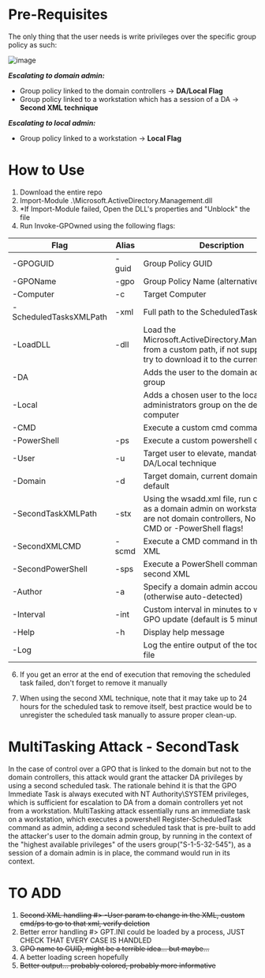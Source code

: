 # Pre-Requisites

The only thing that the user needs is write privileges over the specific group policy as such:

![image](https://github.com/user-attachments/assets/2d79536e-45c5-4de6-91ed-b3046e677eeb)


*****Escalating to domain admin:*****

* Group policy linked to the domain controllers &rarr; **DA/Local Flag**
* Group policy linked to a workstation which has a session of a DA &rarr; **Second XML technique**

*****Escalating to local admin:*****

* Group policy linked to a workstation &rarr; **Local Flag**

# How to Use

1. Download the entire repo
2. Import-Module .\Microsoft.ActiveDirectory.Management.dll
3. *If Import-Module failed, Open the DLL's properties and "Unblock" the file 
4. Run Invoke-GPOwned using the following flags:

| Flag | Alias | Description |
|------|-------|-------------|
| -GPOGUID | -guid | Group Policy GUID |
| -GPOName | -gpo | Group Policy Name (alternative to GUID) |
| -Computer | -c | Target Computer |
| -ScheduledTasksXMLPath | -xml | Full path to the ScheduledTasks xml file |
| -LoadDLL | -dll | Load the Microsoft.ActiveDirectory.Management.dll from a custom path, if not supplied it will try to download it to the current directory |
| -DA | | Adds the user to the domain admins group |
| -Local | | Adds a chosen user to the local administrators group on the defined computer |
| -CMD | | Execute a custom cmd command |
| -PowerShell | -ps | Execute a custom powershell command |
| -User | -u | Target user to elevate, mandatory for DA/Local technique |
| -Domain | -d | Target domain, current domain is used by default |
| -SecondTaskXMLPath | -stx | Using the wsadd.xml file, run commands as a domain admin on workstations that are not domain controllers, No need for -CMD or -PowerShell flags! |
| -SecondXMLCMD | -scmd | Execute a CMD command in the second XML |
| -SecondPowerShell | -sps | Execute a PowerShell command in the second XML |
| -Author | -a | Specify a domain admin account to use (otherwise auto-detected) |
| -Interval | -int | Custom interval in minutes to wait for GPO update (default is 5 minutes) |
| -Help | -h | Display help message |
| -Log | | Log the entire output of the tool to a text file |

 6. If you get an error at the end of execution that removing the scheduled task failed, don't forget to remove it manually

 7. When using the second XML technique, note that it may take up to 24 hours for the scheduled task to remove itself, best practice would be to unregister the scheduled task manually to assure proper clean-up.  


# MultiTasking Attack - SecondTask

In the case of control over a GPO that is linked to the domain but not to the domain controllers, this attack would grant the attacker DA privileges by using a second scheduled task.
The rationale behind it is that the GPO Immediate Task is always executed with NT Authority\SYSTEM privileges, which is sufficient for escalation to DA from a domain controllers yet not from a workstation.
MultiTasking attack essentially runs an immediate task on a workstation, which executes a powershell Register-ScheduledTask command as admin, adding a second scheduled task that is pre-built to add the attacker's
user to the domain admin group, by running in the context of the "highest available privileges" of the users group("S-1-5-32-545"), as a session of a domain admin is in place, the command would run in its context. 

# TO ADD

1. ~~Second XML handling #> -User param to change in the XML, custom cmd/ps to go to that xml, verify deletion~~
2. Better error handling #> GPT.INI could be loaded by a process, JUST CHECK THAT EVERY CASE IS HANDLED
3. ~~GPO name to GUID, might be a terrible idea... but maybe...~~
4. A better loading screen hopefully
5. ~~Better output... probably colored, probably more informative~~
